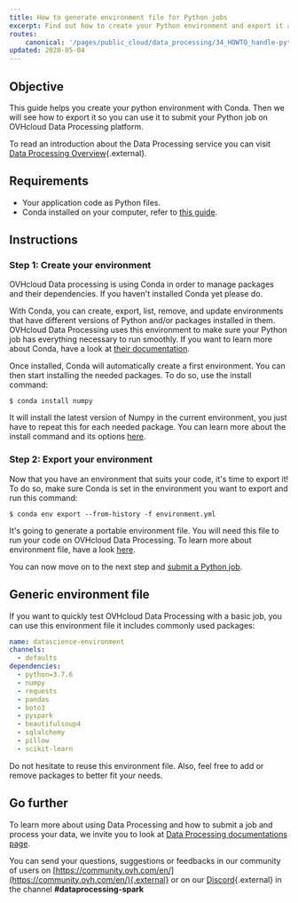 ```yaml
---
title: How to generate environment file for Python jobs
excerpt: Find out how to create your Python environment and export it as an environment file.
routes:
    canonical: '/pages/public_cloud/data_processing/34_HOWTO_handle-python-environment'
updated: 2020-05-04
---
```


## Objective
This guide helps you create your python environment with Conda. Then we will see how to export it so you can use it to submit your Python job on OVHcloud Data Processing platform.

To read an introduction about the Data Processing service you can visit [Data Processing Overview](/pages/public_cloud/data_processing/00_CONCEPTS_Overview){.external}.

## Requirements
- Your application code as Python files.
- Conda installed on your computer, refer to [this guide](https://docs.conda.io/projects/conda/en/latest/user-guide/install/).

## Instructions

### Step 1: Create your environment

OVHcloud Data processing is using Conda in order to manage packages and their dependencies. If you haven't installed Conda yet please do.

With Conda, you can create, export, list, remove, and update environments that have different versions of Python and/or packages installed in them. OVHcloud Data Processing uses this environment to make sure your Python job has everything necessary to run smoothly. If you want to learn more about Conda, have a look at [their documentation](https://docs.conda.io/en/latest/).

Once installed, Conda will automatically create a first environment. You can then start installing the needed packages. To do so, use the install command:
```shell-session
$ conda install numpy
```
It will install the latest version of Numpy in the current environment, you just have to repeat this for each needed package. You can learn more about the install command and its options [here](https://docs.conda.io/projects/conda/en/latest/commands/install.html).

### Step 2: Export your environment

Now that you have an environment that suits your code, it's time to export it! To do so, make sure Conda is set in the environment you want to export and run this command:
```shell-session
$ conda env export --from-history -f environment.yml
```

It's going to generate a portable environment file. You will need this file to run your code on OVHcloud Data Processing. To learn more about environment file, have a look [here](https://docs.conda.io/projects/conda/en/latest/user-guide/tasks/manage-environments.html#sharing-an-environment).

You can now move on to the next step and [submit a Python job](/pages/public_cloud/data_processing/31_HOWTO_submit-python-ui).

## Generic environment file
If you want to quickly test OVHcloud Data Processing with a basic job, you can use this environment file it includes commonly used packages:
```yml
name: datascience-environment
channels:
  - defaults
dependencies:
  - python=3.7.6
  - numpy
  - requests
  - pandas
  - boto3
  - pyspark
  - beautifulsoup4
  - sqlalchemy
  - pillow
  - scikit-learn
```

Do not hesitate to reuse this environment file. Also, feel free to add or remove packages to better fit your needs.

## Go further

To learn more about using Data Processing and how to submit a job and process your data, we invite you to look at [Data Processing documentations page](/products/public-cloud-data-analytics-data-processing).

You can send your questions, suggestions or feedbacks in our community of users on [https://community.ovh.com/en/](https://community.ovh.com/en/){.external} or on our [Discord](https://discord.gg/VVvZg8NCQM){.external} in the channel **#dataprocessing-spark**

